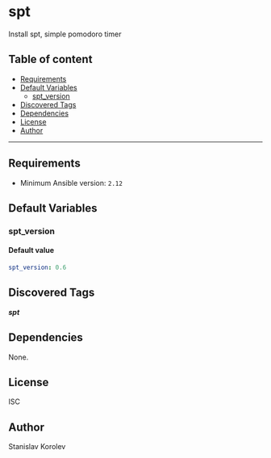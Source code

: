 # spt

Install spt, simple pomodoro timer

## Table of content

- [Requirements](#requirements)
- [Default Variables](#default-variables)
  - [spt_version](#spt_version)
- [Discovered Tags](#discovered-tags)
- [Dependencies](#dependencies)
- [License](#license)
- [Author](#author)

---

## Requirements

- Minimum Ansible version: `2.12`

## Default Variables

### spt_version

#### Default value

```YAML
spt_version: 0.6
```

## Discovered Tags

**_spt_**


## Dependencies

None.

## License

ISC

## Author

Stanislav Korolev
